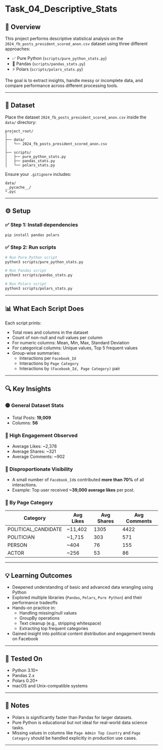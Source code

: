 # Task_04_Descriptive_Stats

## 📄 Overview
This project performs descriptive statistical analysis on the `2024_fb_posts_president_scored_anon.csv` dataset using three different approaches:

- ✅ Pure Python (`scripts/pure_python_stats.py`)
- 🐼 Pandas (`scripts/pandas_stats.py`)
- ⚡ Polars (`scripts/polars_stats.py`)

The goal is to extract insights, handle messy or incomplete data, and compare performance across different processing tools.

---

## 📁 Dataset
Place the dataset `2024_fb_posts_president_scored_anon.csv` inside the `data/` directory:

```
project_root/
│
├── data/
│   └── 2024_fb_posts_president_scored_anon.csv
│
├── scripts/
│   ├── pure_python_stats.py
│   ├── pandas_stats.py
│   └── polars_stats.py
```

Ensure your `.gitignore` includes:
```
data/
__pycache__/
*.pyc
```

---

## ⚙️ Setup

### ✅ Step 1: Install dependencies

```bash
pip install pandas polars
```

### ✅ Step 2: Run scripts

```bash
# Run Pure Python script
python3 scripts/pure_python_stats.py

# Run Pandas script
python3 scripts/pandas_stats.py

# Run Polars script
python3 scripts/polars_stats.py
```

---

## 📊 What Each Script Does

Each script prints:

- Total rows and columns in the dataset
- Count of non-null and null values per column
- For numeric columns: Mean, Min, Max, Standard Deviation
- For categorical columns: Unique values, Top 5 frequent values
- Group-wise summaries:
  - Interactions per `Facebook_Id`
  - Interactions by `Page Category`
  - Interactions by `(Facebook_Id, Page Category)` pair

---

## 🔍 Key Insights

### 🟡 General Dataset Stats
- Total Posts: **19,009**
- Columns: **56**

### 🔹 High Engagement Observed
- Average Likes: ~2,378
- Average Shares: ~321
- Average Comments: ~902

### 🔹 Disproportionate Visibility
- A small number of `Facebook_Id`s contributed **more than 70%** of all interactions.
- Example: Top user received **~39,000 average likes** per post.

### 🔹 By Page Category
| Category              | Avg Likes | Avg Shares | Avg Comments |
|-----------------------|-----------|------------|--------------|
| POLITICAL_CANDIDATE   | ~11,402   | 1305       | 4422         |
| POLITICIAN            | ~1,715    | 303        | 571          |
| PERSON                | ~404      | 76         | 155          |
| ACTOR                 | ~256      | 53         | 86           |

---

## 💡 Learning Outcomes

- Deepened understanding of basic and advanced data wrangling using Python
- Explored multiple libraries (`Pandas`, `Polars`, `Pure Python`) and their performance tradeoffs
- Hands-on practice in:
  - Handling missing/null values
  - GroupBy operations
  - Text cleanup (e.g., stripping whitespace)
  - Extracting top frequent categories
- Gained insight into political content distribution and engagement trends on Facebook

---

## 🧪 Tested On

- Python 3.10+
- Pandas 2.x
- Polars 0.20+
- macOS and Unix-compatible systems

---

## 📌 Notes

- Polars is significantly faster than Pandas for larger datasets.
- Pure Python is educational but not ideal for real-world data science tasks.
- Missing values in columns like `Page Admin Top Country` and `Page Category` should be handled explicitly in production use cases.

---
